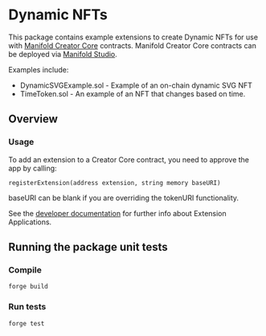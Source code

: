 # Dynamic NFTs

This package contains example extensions to create Dynamic NFTs for use with [Manifold Creator Core](https://github.com/manifoldxyz/creator-core-solidity) contracts. Manifold Creator Core contracts can be deployed via [Manifold Studio](https://studo.manifold.xyz).

Examples include:
* DynamicSVGExample.sol - Example of an on-chain dynamic SVG NFT
* TimeToken.sol - An example of an NFT that changes based on time.

## Overview

### Usage
To add an extension to a Creator Core contract, you need to approve the app by calling:

```
registerExtension(address extension, string memory baseURI)
```

baseURI can be blank if you are overriding the tokenURI functionality.

See the [developer documentation](https://docs.manifold.xyz/v/manifold-for-developers/manifold-creator-architecture/contracts/extensions) for further info about Extension Applications.


## Running the package unit tests
### Compile
```
forge build
```

### Run tests
```
forge test
```